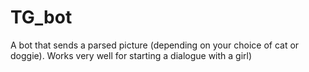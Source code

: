 # TG_bot
A bot that sends a parsed picture (depending on your choice of cat or doggie). Works very well for starting a dialogue with a girl)
